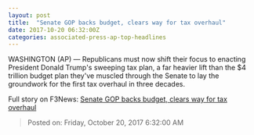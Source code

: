 ```yaml
---
layout: post
title:  "Senate GOP backs budget, clears way for tax overhaul"
date: 2017-10-20 06:32:00Z
categories: associated-press-ap-top-headlines
---
```


WASHINGTON (AP) — Republicans must now shift their focus to enacting President Donald Trump's sweeping tax plan, a far heavier lift than the $4 trillion budget plan they've muscled through the Senate to lay the groundwork for the first tax overhaul in three decades.


Full story on F3News: [Senate GOP backs budget, clears way for tax overhaul](http://www.f3nws.com/n/2ajzrC)

> Posted on: Friday, October 20, 2017 6:32:00 AM
